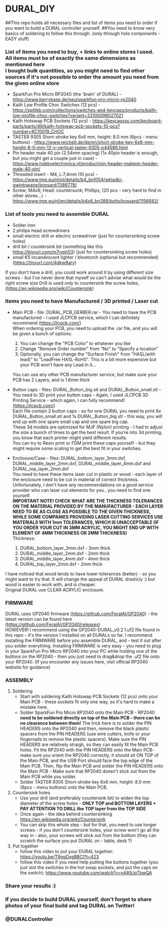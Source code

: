 # DURAL_DIY
##This repo holds all necessary files and list of items you need to order if you want to build a DURAL controller yourself.
##You need to know very basics of soldering to follow this through. (only through hole components - EASY stuff)
### List of items you need to buy, + links to online stores I used.<br>All items must be of exactly the same dimensions as mentioned here<br> I bought bulk quantities, so you might need to find other sources if it's not possible to order the amount you need from the given online store 

- SparkFun Pro Micro RP2040 (the 'brain' of DURAL) - https://www.berrybase.de/neu/sparkfun-pro-micro-rp2040
- Kailh Low Profile Choc Switches (12 pcs) - https://splitkb.com/collections/switches-and-keycaps/products/kailh-low-profile-choc-switches?variant=33100099027021
- Kailh Hotswap PCB Sockets (12 pcs) - https://keycapsss.com/keyboard-parts/parts/49/kailh-hotswap-pcb-sockets-10-pcs?number=KC10019_CHOC
- TASTER 9305 Short-stroke key 6x6 mm, height: 8.0 mm (6pcs - menu buttons) - https://www.reichelt.de/de/en/short-stroke-key-6x6-mm-height-8-0-mm-12-v-vertical-taster-9305-p44586.html
- Pin header male 40 pin (2.54mm spacing) (1x 40pin header is enough, but you might get a couple just in case) - https://www.hobbyelectronica.nl/product/pin-header-malepin-header-male-40-pin/
- Threaded insert - M4, L:7,4mm (10 pcs) - https://www.tme.eu/nl/pl/details/b4_bn1054/wkladki-gwintowane/bossard/1386778/
- Screw; M4x6; Head: countersunk; Phillips; (20 pcs - very hard to find in other stores...) - https://www.tme.eu/nl/en/details/b4x6_bn388/bolts/bossard/1156683/

### List of tools you need to assemble DURAL

- Solder iron 
- 2 philips head screwdrivers
- small electric drill or electric screwdriver (just for countersinking screw holes)
- drill bit / countersink bit (something like this https://tinyurl.com/m7rvph53) (just for countersinking screw holes)
- small €5 incandescent lighter / blowtorch (optional but recommended) (https://tinyurl.com/4dkw8ary)

If you don't have a drill, you could work around it by using different size screws - but I've never done that myself so can't advise what would be the right screw size
Drill is used only to countersink the screw holes, (https://en.wikipedia.org/wiki/Countersink)

### Items you need to have Manufactured / 3D printed / Laser cut

- Main PCB - file: DURAL_PCB_GERBER.rar - You need to have the PCB manufactured - I used JLCPCB service, which I can definitely recommend (https://jlcpcb.com/) <br> When ordering your PCB, you need to upload the .rar file, and you will be given a bunch of options: 
  1. You can change the "PCB Color" to whatever you like 
  2. Change "Remove Order number" from "No" to "Specify a location"
  3. Optionally, you can change the "Surface Finish" from "HASL(with  lead)" to "LeadFree HASL-RoHS". This is a bit more expensive but your PCB won't have any Lead in it...

    You can use any other PCB manufacturer service, but make sure your PCB has 2 Layers, and is 1.6mm thick
- Button caps - files: DURAL_Button_big.stl and DURAL_Button_small.stl - You need to 3D print your button caps - Again, I used JLCPCB 3D Printing Service - which again, I can fully recommend! (https://jlcpcb.com/) <br> 
Each file contain 2 button caps - so for one DURAL you need to print 6x DURAL_Button_small.stl and 1x DURAL_Button_big.stl - this way, you will end up with one spare small cap and one spare big cap.
<br> These 3d models are optimized for MJF (Nylon) printing - I had to adjust the size a bunch of times to get the best result. If you're into 3d printing, you know that each printer might yield different results. <br>
You can try to Resin print or FDM print these caps yourself - but they might require some scaling to get the best fit in your switches.
- Enclosure/Case - files: DURAL_bottom_layer_3mm.dxf, DURAL_middle_layer_2mm.dxf, DURAL_middle_layer_4mm.dxf and DURAL_top_layer_2mm.dxf <br>
You need to have these items laser cut in plastic or wood - each layer of the enclosure need to be cut in material of correct thickness.
Unfortunately, I don't have any recommendations on a good service provider who can laser cut elements for you.. you need to find one yourself.
<br><b>IMPORTANT NOTE! CHECK WHAT ARE THE THICKNESS TOLERANCES ON THE MATERIAL PROVIDED BY THE MANUFACTURER - EACH LAYER NEED TO BE AS CLOSE AS POSSIBLE TO THE GIVEN THICKNESS, WHILE SOME COMPANIES PROVIDING LASER CUTTING SERVICES USE MATERIALS WITH 1mm TOLERANCES, WHICH IS UNACCEPTABLE (IF YOU ORDER YOUR CUT IN 3MM ACRYLIC, YOU MIGHT END UP WITH ELEMENT OF 4MM THICKNESS OR 2MM THICKNESS) </B>
<BR>Thickness:
    1. DURAL_bottom_layer_3mm.dxf - 3mm thick
    2. DURAL_middle_layer_2mm.dxf - 2mm thick
    3. DURAL_middle_layer_4mm.dxf - 4mm thick
    4. DURAL_top_layer_2mm.dxf - 2mm thick

I have noticed that wood tends to have lower tolerances (better) - so you might want to try that. It will change the appeal of DURAL drasticly :) but wood is easier to work with, and is cheaper.
<br>Original DURAL use CLEAR ACRYLIC enclosure.

### FIRMWARE
DURAL uses GP2040 firmware (https://github.com/FeralAI/GP2040) - the latest version can be found here (https://github.com/FeralAI/GP2040/releases)
<br> HOWEVER! I recommend using the GP2040-DURAL_v0.2.1.uf2 file found in this repo - it's the version I installed on all DURALs so far.
I recommend installing the FIRMWARE before you assemble DURAL, and - test it out after you solder everything.
Installing FIRMWARE is very easy - you need to plug in your SparkFun Pro Micro RP2040 into your PC while holding one of the buttons on the RP2040 - then you just need to drag&drop the .uf2 file onto your RP2040.
(If you encounter any issues here, visit official RP2040 website for guidance)

### ASSEMBLY
1. Soldering
   - Start with soldering Kailh Hotswap PCB Sockets (12 pcs) onto your Main PCB - these sockets fit only one way, so it's hard to make a mistake here.
   - Solder SparkFun Pro Micro RP2040 onto the Main PCB - RP2040 <b> need to be soldered directly on top of the Main PCB - there can be no clearance between them!</b> The trick here is to solder the PIN HEADERS onto the RP2040 and then, remove the black plastic spacers from the PIN HEADERS (use wire cutters, knife or your fingernails to remove the plastic spacers). Make sure the PIN HEADERS are relatively straigh, so they can easily fit the Main PCB holes. Fit the RP2040 with the PIN HEADERS onto the Main PCB- make sure you orient the RP2040 correctly, it should sit ON TOP of the Main PCB, and the USB Port should face the top edge of the Main PCB. Then, flip the Main PCB and solder the PIN HEADERS onto the Main PCB - Make sure that RP2040 doesn't stick out from the Main PCB while you solder.
   - Solder TASTER 9305 Short-stroke key 6x6 mm, height: 8.0 mm (6pcs - menu buttons) onto the Main PCB.
2. Countersink holes
    - Use your drill (and preferably countersink bit) to widen the top diameter of the screw holes - <b> ONLY TOP and BOTTOM LAYERS + PAY ATTENTION TO DRILL the TOP layer from the TOP SIDE </b>
    - Once again - the idea behind countersinking https://en.wikipedia.org/wiki/Countersink
    - You can skip this whole step - but for that, you need to use longer screws - if you don't countersink holes, your screw won't go all the way in - also, your screws will stick out from the bottom (they can scratch the surface you put DURAL on - table, desk ?)
3. Put together
   - follow this video to put your DURAL together: https://youtu.be/T9ggDxgBBCI?t=423
   - follow this video if you need help putting the buttons together (you just slot the switches in the hot swap sockets, and put the caps on the switch): https://www.youtube.com/watch?v=nA89JoTbwQA

### Share your results :)
### If you decide to build DURAL yourself, don't forget to share photos of your final build and tag DURAL on Twitter! <br> 
### @DURALController